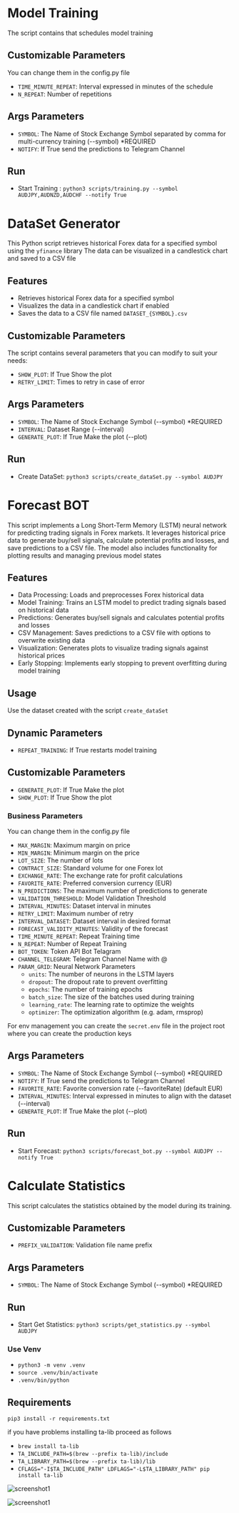 # Model Training

The script contains that schedules model training

## Customizable Parameters

You can change them in the config.py file

- `TIME_MINUTE_REPEAT`: Interval expressed in minutes of the schedule
- `N_REPEAT`: Number of repetitions

## Args Parameters

- `SYMBOL`: The Name of Stock Exchange Symbol separated by comma for multi-currency training (--symbol) *REQUIRED
- `NOTIFY`: If True send the predictions to Telegram Channel

## Run

- Start Training : `python3 scripts/training.py --symbol AUDJPY,AUDNZD,AUDCHF --notify True`

# DataSet Generator

This Python script retrieves historical Forex data for a specified symbol using the `yfinance` library
The data can be visualized in a candlestick chart and saved to a CSV file

## Features

- Retrieves historical Forex data for a specified symbol
- Visualizes the data in a candlestick chart if enabled
- Saves the data to a CSV file named `DATASET_{SYMBOL}.csv`

## Customizable Parameters

The script contains several parameters that you can modify to suit your needs:

- `SHOW_PLOT`: If True Show the plot
- `RETRY_LIMIT`: Times to retry in case of error

## Args Parameters

- `SYMBOL`: The Name of Stock Exchange Symbol (--symbol) *REQUIRED
- `INTERVAL`: Dataset Range (--interval)
- `GENERATE_PLOT`: If True Make the plot (--plot)

## Run

- Create DataSet: `python3 scripts/create_dataSet.py --symbol AUDJPY`

# Forecast BOT

This script implements a Long Short-Term Memory (LSTM) neural network for predicting trading signals in Forex markets. It leverages historical price data to generate buy/sell signals, calculate potential profits and losses, and save predictions to a CSV file. The model also includes functionality for plotting results and managing previous model states

## Features

- Data Processing: Loads and preprocesses Forex historical data
- Model Training: Trains an LSTM model to predict trading signals based on historical data
- Predictions: Generates buy/sell signals and calculates potential profits and losses
- CSV Management: Saves predictions to a CSV file with options to overwrite existing data
- Visualization: Generates plots to visualize trading signals against historical prices
- Early Stopping: Implements early stopping to prevent overfitting during model training

## Usage

Use the dataset created with the script `create_dataSet`

## Dynamic Parameters

- `REPEAT_TRAINING`: If True restarts model training

## Customizable Parameters

- `GENERATE_PLOT`: If True Make the plot
- `SHOW_PLOT`: If True Show the plot

### Business Parameters

You can change them in the config.py file

- `MAX_MARGIN`: Maximum margin on price
- `MIN_MARGIN`: Minimum margin on the price
- `LOT_SIZE`: The number of lots
- `CONTRACT_SIZE`: Standard volume for one Forex lot
- `EXCHANGE_RATE`: The exchange rate for profit calculations
- `FAVORITE_RATE`: Preferred conversion currency (EUR)
- `N_PREDICTIONS`: The maximum number of predictions to generate
- `VALIDATION_THRESHOLD`: Model Validation Threshold
- `INTERVAL_MINUTES`: Dataset interval in minutes
- `RETRY_LIMIT`: Maximum number of retry
- `INTERVAL_DATASET`: Dataset interval in desired format
- `FORECAST_VALIDITY_MINUTES`: Validity of the forecast
- `TIME_MINUTE_REPEAT`: Repeat Training time
- `N_REPEAT`: Number of Repeat Training
- `BOT_TOKEN`: Token API Bot Telagram
- `CHANNEL_TELEGRAM`: Telegram Channel Name with @
- `PARAM_GRID`: Neural Network Parameters 
  - `units`: The number of neurons in the LSTM layers
  - `dropout`: The dropout rate to prevent overfitting
  - `epochs`: The number of training epochs
  - `batch_size`: The size of the batches used during training
  - `learning_rate`: The learning rate to optimize the weights
  - `optimizer`: The optimization algorithm (e.g. adam, rmsprop)

For env management you can create the `secret.env` file in the project root where you can create the production keys

## Args Parameters

- `SYMBOL`: The Name of Stock Exchange Symbol (--symbol) *REQUIRED
- `NOTIFY`: If True send the predictions to Telegram Channel
- `FAVORITE_RATE`: Favorite conversion rate (--favoriteRate) (default EUR)
- `INTERVAL_MINUTES`: Interval expressed in minutes to align with the dataset (--interval)
- `GENERATE_PLOT`: If True Make the plot (--plot)

## Run

- Start Forecast: `python3 scripts/forecast_bot.py --symbol AUDJPY --notify True`

# Calculate Statistics

This script calculates the statistics obtained by the model during its training.

## Customizable Parameters

- `PREFIX_VALIDATION`: Validation file name prefix 

## Args Parameters

- `SYMBOL`: The Name of Stock Exchange Symbol (--symbol) *REQUIRED

## Run

- Start Get Statistics: `python3 scripts/get_statistics.py --symbol AUDJPY`

### Use Venv

- `python3 -m venv .venv`
- `source .venv/bin/activate`
- `.venv/bin/python`

## Requirements

`pip3 install -r requirements.txt`

if you have problems installing ta-lib proceed as follows
- `brew install ta-lib`
- `TA_INCLUDE_PATH=$(brew --prefix ta-lib)/include`
- `TA_LIBRARY_PATH=$(brew --prefix ta-lib)/lib`
- `CFLAGS="-I$TA_INCLUDE_PATH" LDFLAGS="-L$TA_LIBRARY_PATH" pip install ta-lib`


![screenshot1](/Screenshot_1.png?raw=true)

![screenshot1](/Screenshot_2.png?raw=true)
